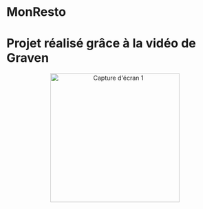 # MonResto
# Projet réalisé grâce à la vidéo de Graven
<p align="center">
  <img src="https://res.cloudinary.com/dbu3ntrbw/image/upload/v1729239279/gr6e2e7chivmcl7sm9h6.png" alt="Capture d'écran 1" width="300"/>
</p>
